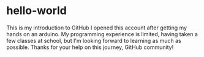 # hello-world
This is my introduction to GitHub
I opened this account after getting my hands on an arduino. My programming experience is limited, having taken a few classes at school, but I'm looking forward to learning as much as possible. Thanks for your help on this journey, GitHub community!
